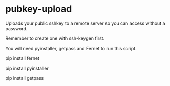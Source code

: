 # pubkey-upload
Uploads your public sshkey to a remote server so you can access without a password.

Remember to create one with ssh-keygen first.

You will need pyinstaller, getpass and Fernet to run this script.

pip install fernet

pip install pyinstaller

pip install getpass
